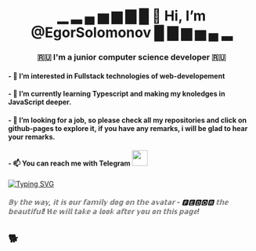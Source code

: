 <h1 align="center">▁ ▂ ▄ ▅ ▆ ▇ █ 👋 Hi, I’m @EgorSolomonov █ ▇ ▆ ▅ ▄ ▂ </h1>
<h3 align="center"> 🇷🇺 I'm a junior computer science developer 🇷🇺 </h3>

<h4>- 👀 I’m interested in Fullstack technologies of web-developement </h4>
<h4>- 🌱 I’m currently learning Typescript and making my knoledges in JavaScript deeper.</h4>
<h4>- 💞️ I’m looking for a job, so please check all my repositories and click on github-pages to explore it, if you have any remarks, i will be glad to hear your remarks.</h4>

<h4>- 📫 You can reach me with Telegram <img src="/home/egor/Downloads/480px-Telegram_logo.svg.png" height="32"/>  </h4>

[![Typing SVG](https://readme-typing-svg.herokuapp.com/?lines=@𝙷𝚒_𝚖𝚢_𝚗𝚊𝚖𝚎_𝚒𝚜_𝙴𝚐𝚘𝚛)](https://git.io/typing-svg) 



<h6 align="left">𝔹𝕪 𝕥𝕙𝕖 𝕨𝕒𝕪, 𝕚𝕥 𝕚𝕤 𝕠𝕦𝕣 𝕗𝕒𝕞𝕚𝕝𝕪 𝕕𝕠𝕘 𝕠𝕟 𝕥𝕙𝕖 𝕒𝕧𝕒𝕥𝕒𝕣 - 🅵🅴🅳🅾🆁 𝕥𝕙𝕖 𝕓𝕖𝕒𝕦𝕥𝕚𝕗𝕦𝕝! ℍ𝕖 𝕨𝕚𝕝𝕝 𝕥𝕒𝕜𝕖 𝕒 𝕝𝕠𝕠𝕜 𝕒𝕗𝕥𝕖𝕣 𝕪𝕠𝕦 𝕠𝕟 𝕥𝕙𝕚𝕤 𝕡𝕒𝕘𝕖! </h6>
<h2>🐕</h2>

<!---
EgorSolomonov/EgorSolomonov is a ✨ special ✨ repository because its `README.md` (this file) appears on your GitHub profile.
You can click the Preview link to take a look at your changes.
--->
